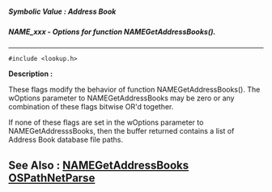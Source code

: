 ##### Symbolic Value : Address Book
##### NAME_xxx - Options for function NAMEGetAddressBooks().
---
```
#include <lookup.h>
```
**Description :**

These flags modify the behavior of function NAMEGetAddressBooks(). The wOptions 
parameter to NAMEGetAddressBooks may be zero or any combination of these flags 
bitwise  OR'd together.

If none of these flags are set in the wOptions parameter to 
NAMEGetAddresssBooks, then the buffer returned contains a list of Address Book 
database file paths.

**See Also :**
[NAMEGetAddressBooks](/reference/Func/NAMEGetAddressBooks)
[OSPathNetParse](/reference/Func/OSPathNetParse)
---
